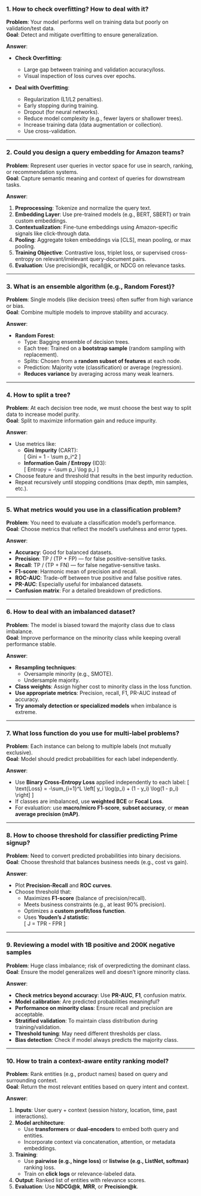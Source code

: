 ### **1. How to check overfitting? How to deal with it?**

**Problem**: Your model performs well on training data but poorly on validation/test data.  
**Goal**: Detect and mitigate overfitting to ensure generalization.

**Answer**:
- **Check Overfitting**:
  - Large gap between training and validation accuracy/loss.
  - Visual inspection of loss curves over epochs.

- **Deal with Overfitting**:
  - Regularization (L1/L2 penalties).
  - Early stopping during training.
  - Dropout (for neural networks).
  - Reduce model complexity (e.g., fewer layers or shallower trees).
  - Increase training data (data augmentation or collection).
  - Use cross-validation.

---

### **2. Could you design a query embedding for Amazon teams?**

**Problem**: Represent user queries in vector space for use in search, ranking, or recommendation systems.  
**Goal**: Capture semantic meaning and context of queries for downstream tasks.

**Answer**:
1. **Preprocessing**: Tokenize and normalize the query text.
2. **Embedding Layer**: Use pre-trained models (e.g., BERT, SBERT) or train custom embeddings.
3. **Contextualization**: Fine-tune embeddings using Amazon-specific signals like click-through data.
4. **Pooling**: Aggregate token embeddings via [CLS], mean pooling, or max pooling.
5. **Training Objective**: Contrastive loss, triplet loss, or supervised cross-entropy on relevant/irrelevant query-document pairs.
6. **Evaluation**: Use precision@k, recall@k, or NDCG on relevance tasks.

---

### **3. What is an ensemble algorithm (e.g., Random Forest)?**

**Problem**: Single models (like decision trees) often suffer from high variance or bias.  
**Goal**: Combine multiple models to improve stability and accuracy.

**Answer**:
- **Random Forest**:
  - Type: Bagging ensemble of decision trees.
  - Each tree: Trained on a **bootstrap sample** (random sampling with replacement).
  - Splits: Chosen from a **random subset of features** at each node.
  - Prediction: Majority vote (classification) or average (regression).
  - **Reduces variance** by averaging across many weak learners.

---

### **4. How to split a tree?**

**Problem**: At each decision tree node, we must choose the best way to split data to increase model purity.  
**Goal**: Split to maximize information gain and reduce impurity.

**Answer**:
- Use metrics like:
  - **Gini Impurity** (CART):  
    \[
    Gini = 1 - \sum p_i^2
    \]
  - **Information Gain / Entropy** (ID3):  
    \[
    Entropy = -\sum p_i \log p_i
    \]
- Choose feature and threshold that results in the best impurity reduction.
- Repeat recursively until stopping conditions (max depth, min samples, etc.).

---

### **5. What metrics would you use in a classification problem?**

**Problem**: You need to evaluate a classification model’s performance.  
**Goal**: Choose metrics that reflect the model’s usefulness and error types.

**Answer**:
- **Accuracy**: Good for balanced datasets.
- **Precision**: TP / (TP + FP) — for false positive-sensitive tasks.
- **Recall**: TP / (TP + FN) — for false negative-sensitive tasks.
- **F1-score**: Harmonic mean of precision and recall.
- **ROC-AUC**: Trade-off between true positive and false positive rates.
- **PR-AUC**: Especially useful for imbalanced datasets.
- **Confusion matrix**: For a detailed breakdown of predictions.

---

### **6. How to deal with an imbalanced dataset?**

**Problem**: The model is biased toward the majority class due to class imbalance.  
**Goal**: Improve performance on the minority class while keeping overall performance stable.

**Answer**:
- **Resampling techniques**:
  - Oversample minority (e.g., SMOTE).
  - Undersample majority.
- **Class weights**: Assign higher cost to minority class in the loss function.
- **Use appropriate metrics**: Precision, recall, F1, PR-AUC instead of accuracy.
- **Try anomaly detection or specialized models** when imbalance is extreme.

---

### **7. What loss function do you use for multi-label problems?**

**Problem**: Each instance can belong to multiple labels (not mutually exclusive).  
**Goal**: Model should predict probabilities for each label independently.

**Answer**:
- Use **Binary Cross-Entropy Loss** applied independently to each label:
  \[
  \text{Loss} = -\sum_{i=1}^L \left[ y_i \log(p_i) + (1 - y_i) \log(1 - p_i) \right]
  \]
- If classes are imbalanced, use **weighted BCE** or **Focal Loss**.
- For evaluation: use **macro/micro F1-score**, **subset accuracy**, or **mean average precision (mAP)**.

---

### **8. How to choose threshold for classifier predicting Prime signup?**

**Problem**: Need to convert predicted probabilities into binary decisions.  
**Goal**: Choose threshold that balances business needs (e.g., cost vs gain).

**Answer**:
- Plot **Precision-Recall** and **ROC curves**.
- Choose threshold that:
  - Maximizes **F1-score** (balance of precision/recall).
  - Meets business constraints (e.g., at least 90% precision).
  - Optimizes a **custom profit/loss function**.
  - Uses **Youden’s J statistic**:  
    \[
    J = TPR - FPR
    \]

---

### **9. Reviewing a model with 1B positive and 200K negative samples**

**Problem**: Huge class imbalance; risk of overpredicting the dominant class.  
**Goal**: Ensure the model generalizes well and doesn’t ignore minority class.

**Answer**:
- **Check metrics beyond accuracy**: Use **PR-AUC**, **F1**, confusion matrix.
- **Model calibration**: Are predicted probabilities meaningful?
- **Performance on minority class**: Ensure recall and precision are acceptable.
- **Stratified validation**: To maintain class distribution during training/validation.
- **Threshold tuning**: May need different thresholds per class.
- **Bias detection**: Check if model always predicts the majority class.

---

### **10. How to train a context-aware entity ranking model?**

**Problem**: Rank entities (e.g., product names) based on query and surrounding context.  
**Goal**: Return the most relevant entities based on query intent and context.

**Answer**:
1. **Inputs**: User query + context (session history, location, time, past interactions).
2. **Model architecture**:
   - Use **transformers** or **dual-encoders** to embed both query and entities.
   - Incorporate context via concatenation, attention, or metadata embeddings.
3. **Training**:
   - Use **pairwise (e.g., hinge loss)** or **listwise (e.g., ListNet, softmax)** ranking loss.
   - Train on **click logs** or relevance-labeled data.
4. **Output**: Ranked list of entities with relevance scores.
5. **Evaluation**: Use **NDCG@k**, **MRR**, or **Precision@k**.

